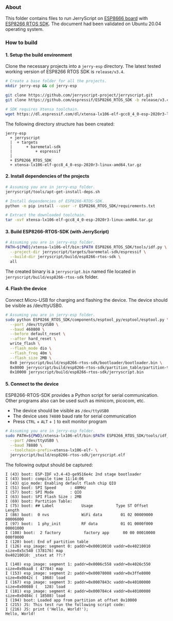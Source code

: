 ### About

This folder contains files to run JerryScript on
[ESP8666 board](https://www.espressif.com/en/products/socs/esp8266) with
[ESP8266 RTOS SDK](https://docs.espressif.com/projects/esp8266-rtos-sdk/en/latest/).
The document had been validated on Ubuntu 20.04 operating system.

### How to build

#### 1. Setup the build environment

Clone the necessary projects into a `jerry-esp` directory.
The latest tested working version of ESP8266 RTOS SDK is `release/v3.4`.

```sh
# Create a base folder for all the projects.
mkdir jerry-esp && cd jerry-esp

git clone https://github.com/jerryscript-project/jerryscript.git
git clone https://github.com/espressif/ESP8266_RTOS_SDK -b release/v3.4

# SDK requires Xtensa toolchain.
wget https://dl.espressif.com/dl/xtensa-lx106-elf-gcc8_4_0-esp-2020r3-linux-amd64.tar.gz
```

The following directory structure has been created:

```
jerry-esp
  + jerryscript
  |  + targets
  |      + baremetal-sdk
  |          + espressif
  |
  + ESP8266_RTOS_SDK
  + xtensa-lx106-elf-gcc8_4_0-esp-2020r3-linux-amd64.tar.gz
```

#### 2. Install dependencies of the projects

```sh
# Assuming you are in jerry-esp folder.
jerryscript/tools/apt-get-install-deps.sh

# Install dependencies of ESP8266-RTOS-SDK.
python -m pip install --user -r ESP8266_RTOS_SDK/requirements.txt

# Extract the downloaded toolchain.
tar -xvf xtensa-lx106-elf-gcc8_4_0-esp-2020r3-linux-amd64.tar.gz
```

#### 3. Build ESP8266-RTOS-SDK (with JerryScript)

```sh
# Assuming you are in jerry-esp folder.
PATH=${PWD}/xtensa-lx106-elf/bin:$PATH ESP8266_RTOS_SDK/tools/idf.py \
  --project-dir jerryscript/targets/baremetal-sdk/espressif \
  --build-dir jerryscript/build/esp8266-rtos-sdk \
  all
```

The created binary is a `jerryscript.bin` named file located in `jerryscript/build/esp8266-rtos-sdk` folder.

#### 4. Flash the device

Connect Micro-USB for charging and flashing the device. The device should be visible as /dev/ttyUSB0.

```sh
# Assuming you are in jerry-esp folder.
sudo python ESP8266_RTOS_SDK/components/esptool_py/esptool/esptool.py \
  --port /dev/ttyUSB0 \
  --baud 460800 \
  --before default_reset \
  --after hard_reset \
  write_flash \
  --flash_mode dio \
  --flash_freq 40m \
  --flash_size 2MB \
  0x0 jerryscript/build/esp8266-rtos-sdk/bootloader/bootloader.bin \
  0x8000 jerryscript/build/esp8266-rtos-sdk/partition_table/partition-table.bin \
  0x10000 jerryscript/build/esp8266-rtos-sdk/jerryscript.bin
```

#### 5. Connect to the device

ESP8266-RTOS-SDK provides a Python script for serial communication.
Other programs also can be used such as minicom, picocom, etc.

* The device should be visible as `/dev/ttyUSB0`
* The device uses `74880` baud rate for serial communication
* Press `CTRL` + `ALT` + `]` to exit monitor program

```sh
# Assuming you are in jerry-esp folder.
sudo PATH=${PWD}/xtensa-lx106-elf/bin:$PATH ESP8266_RTOS_SDK/tools/idf_monitor.py \
  --port /dev/ttyUSB0 \
  --baud 78880 \
  --toolchain-prefix=xtensa-lx106-elf- \
  jerryscript/build/esp8266-rtos-sdk/jerryscript.elf
```

The following output should be captured:

```
I (43) boot: ESP-IDF v3.4-43-ge9516e4c 2nd stage bootloader
I (43) boot: compile time 11:14:06
I (43) qio_mode: Enabling default flash chip QIO
I (51) boot: SPI Speed      : 40MHz
I (57) boot: SPI Mode       : QIO
I (63) boot: SPI Flash Size : 2MB
I (69) boot: Partition Table:
I (75) boot: ## Label            Usage          Type ST Offset   Length
I (86) boot:  0 nvs              WiFi data        01 02 00009000 00006000
I (97) boot:  1 phy_init         RF data          01 01 0000f000 00001000
I (108) boot:  2 factory          factory app      00 00 00010000 000f0000
I (120) boot: End of partition table
I (126) esp_image: segment 0: paddr=0x00010010 vaddr=0x40210010 size=0x5c540 (378176) map
0x40210010: _stext at ??:?

I (140) esp_image: segment 1: paddr=0x0006c558 vaddr=0x4026c550 size=0x0baa8 ( 47784) map
I (153) esp_image: segment 2: paddr=0x00078008 vaddr=0x3ffe8000 size=0x0042c (  1068) load
I (167) esp_image: segment 3: paddr=0x0007843c vaddr=0x40100000 size=0x00080 (   128) load
I (181) esp_image: segment 4: paddr=0x000784c4 vaddr=0x40100080 size=0x0484c ( 18508) load
I (194) boot: Loaded app from partition at offset 0x10000
I (215) JS: This test run the following script code: 
I (216) JS: print ('Hello, World!');
Hello, World!
```
